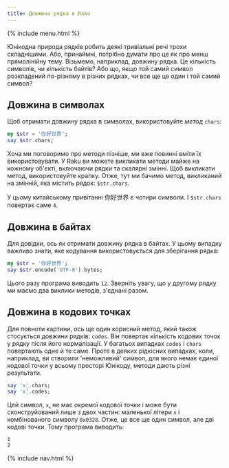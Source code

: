```yaml
---
title: Довжина рядка в Raku
---
```


{% include menu.html %}

Юнікодна природа рядків робить деякі тривіальні речі трохи складнішими. Або, принаймні, потрібно думати про це як про менш прямолінійну тему. Візьмемо, наприклад, довжину рядка. Це кількість символів, чи кількість байтів? Або що, якщо той самий символ розкладений по-різному в різних рядках, чи все ще це один і той самий символ?

## Довжина в символах

Щоб отримати довжину рядка в символах, використовуйте _метод_ `chars`:

```raku
my $str = '你好世界';
say $str.chars;
```

Хоча ми поговоримо про методи пізніше, ми вже повинні вміти їх використовувати. У Raku ви можете викликати методи майже на кожному об'єкті, включаючи рядки та скалярні змінні. Щоб викликати метод, використовуйте крапку. Отже, тут ми бачимо метод, викликаний на змінній, яка містить рядок: `$str.chars`.

У цьому китайському привітанні 你好世界 є чотири символи. І `$str.chars` повертає саме `4`.

## Довжина в байтах

Для довідки, ось як отримати довжину рядка в байтах. У цьому випадку важливо знати, яке кодування використовується для зберігання рядка:

```raku
my $str = '你好世界';
say $str.encode('UTF-8').bytes;
```

Цього разу програма виводить `12`. Зверніть увагу, що у другому рядку ми маємо два виклики методів, з'єднані разом.

## Довжина в кодових точках

Для повноти картини, ось ще один корисний метод, який також стосується довжини рядків: `codes`. Він повертає кількість кодових точок у рядку після його нормалізації. У багатьох випадках `codes` і `chars` повертають одне й те саме. Проте в деяких рідкісних випадках, коли, наприклад, ви створили 'неможливий' символ, для якого немає єдиної кодової точки у всьому просторі Юнікоду, методи дають різні результати.

```raku
say 'x̨'.chars;
say 'x̨'.codes;
```

Цей символ, `x̨`, не має окремої кодової точки і може бути сконструйований лише з двох частин: маленької літери `x` і комбінованого символу `0x0328`. Отже, це все ще один символ, але дві кодові точки. Тому програма виводить:

    1
    2

{% include nav.html %}